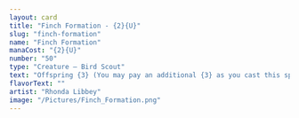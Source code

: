 ```yaml
---
layout: card
title: "Finch Formation - {2}{U}"
slug: "finch-formation"
name: "Finch Formation"
manaCost: "{2}{U}"
number: "50"
type: "Creature — Bird Scout"
text: "Offspring {3} (You may pay an additional {3} as you cast this spell. If you do, when this creature enters, create a 1/1 token copy of it.)\nFlying\nWhen this creature enters, target creature you control gains flying until end of turn."
flavorText: ""
artist: "Rhonda Libbey"
image: "/Pictures/Finch_Formation.png"
---
```


